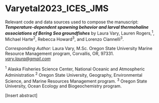 # Varyetal2023_ICES_JMS
Relevant code and data sources used to compose the manuscript:
***Temperature-dependent spawning behavior and larval thermohaline associations of Bering Sea groundfishes*** by Laura Vary, Lauren Rogers,<sup>1</sup>, Michael Harte<sup>2</sup>, Rebecca Howard<sup>3</sup>, and Lorenzo Ciannelli<sup>3</sup>. 

*Corresponding Author:* 
Laura Vary, M.Sc. Oregon State University Marine Resource Management program, Corvallis, OR, 97331. 
*vary.laura@gmail.com*

  <sup>1</sup> Alaska Fisheries Science Center, National Oceanic and Atmospheric Administration
  <sup>2</sup> Oregon State University, Geography, Environmental Science, and Marine Resources Management program. 
  <sup>3</sup> Oregon State University, Ocean Ecology and Biogeochemistry program. 

[Insert abstract] 
